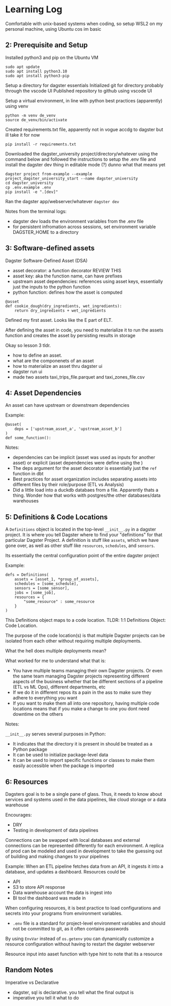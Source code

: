 # Learning Log

Comfortable with unix-based systems when coding, so setup WSL2 on my personal machine, using Ubuntu cos im basic


## 2: Prerequisite and Setup 
Installed python3 and pip on the Ubuntu VM

```
sudo apt update
sudo apt install python3.10
sudo apt install python3-pip
```

Setup a directory for dagster essentials
Initialized git for directory probably through the vscode UI
Published repository to github using vscode UI 


Setup a virtual environment, in line with python best practices (apparently) using venv

```
python -m venv de_venv
source de_venv/bin/activate
```

Created requirements.txt file, apparently not in vogue accdg to dagster but ill take it for now

```
pip install -r requirements.txt
```

Downloaded the dagster_university project/directory/whatever using the command below and followed the instructions to setup the .env file and install the dagster dev thing in editable mode (?) dunno what that means yet

```
dagster project from-example --example project_dagster_university_start --name dagster_university
cd dagster_university
cp .env.example .env
pip install -e ".[dev]"
```

Ran the dagster app/webserver/whatever `dagster dev`

Notes from the terminal logs:
- dagster dev loads the environment variables from the .env file
- for persistent infromation across sessions, set environment variable DAGSTER_HOME to a directory


## 3: Software-defined assets

Dagster Software-Defined Asset (DSA) 
- asset decorator: a function decorator REVIEW THIS
- asset key: aka the function name, can have prefixes 
- upstream asset dependencies: references using asset keys, essentially just the inputs to the python function
- python function: defines how the asset is computed

```
@asset
def cookie_dough(dry_ingredients, wet_ingredients):
    return dry_ingredients + wet_ingredients
```

Defined my first asset. Looks like the E part of ELT. 

After defining the asset in code, you need to materialize it to run the assets function and creates the asset by persisting results in storage

Okay so lesson 3 tldr. 
- how to define an asset.
- what are the componenets of an asset
- how to materialize an asset thru dagster ui
- dagster run ui
- made two assets taxi_trips_file.parquet and taxi_zones_file.csv

## 4: Asset Dependencies
An asset can have upstream or downstream dependencies

Example: 
```
@asset(
    deps = ['upstream_asset_a', 'upstream_asset_b']
)
def some_function():
```

Notes: 
- dependencies can be implicit (asset was used as inputs for another asset) or explicit (asset dependencies were define using the )
- The deps argument for the asset decorator is essentially just the `ref` function in dbt
- Best practices for asset organization includes separating assets into different files by their role/purpose (ETL vs Analysis)
- Did a little load into a duckdb databaes from a file. Apparently thats a thing. Wonder how that works with postgres/the other databases/data warehouses

## 5: Definitions & Code Locations

A `Definitions` object is located in the top-level `__init__.py` in a dagster project. It is where you tell Dagster where to find your "definitions" for that particular Dagster Project. A definition is stuff like `assets`, which we have gone over, as well as other stuff like `resources`, `schedules`, and `sensors`.

Its essentially the central configuration point of the entire dagster project

Example:

```
defs = Definitions(
    assets = [asset_1, *group_of_assets],
    schedules = [some_schedule],
    sensors = [some_sensor],
    jobs = [some_job],
    resources = {
        "some_resource" : some_resource
    }
)
```

This Definitions object maps to a code location. TLDR: 1:1 Definitions Object: Code Location. 

The purpose of the code location(s) is that multiple Dagster projects can be isolated from each other without requiring multiple deployments. 

What the hell does multiple deployments mean?

What worked for me to understand what that is: 
- You have multiple teams managing their own Dagster projects. Or even the same team managing Dagster projects representing different aspects of the business whether that be different sections of a pipeline (ETL vs ML Ops), different departments, etc
- If we do it in different repos its a pain in the ass to make sure they adhere to everything you want
- If you want to make them all into one repository, having multiple code locations means that if you make a change to one you dont need downtime on the others

Notes:

`__init__.py` serves several purposes in Python:
- It indicates that the directory it is present in should be treated as a Python package
- It can be used to initialize package-level data
- It can be used to import specific functions or classes to make them easily accessible when the package is imported

## 6: Resources

Dagsters goal is to be a single pane of glass. Thus, it needs to know about services and systems used in the data pipelines, like cloud storage or a data warehouse

Encourages: 
- DRY
- Testing in development of data pipelines

Connections can be swapped with local databases and external connections can be represented differently for each environment. A replica of prod can be modeled and used in development to take the guessing out of building and making changes to your pipelines

Example:
When an ETL pipeline fetches data from an API, it ingests it into a database, and updates a dashboard. Resources could be
- API
- S3 to store API response
- Data warehouse account the data is ingest into
- BI tool the dashboard was made in

When configuring resources, it is best practice to load configurations and secrets into your programs from environment variables. 
- `.env` file is a standard for project-level environment variables and should not be committed to git, as it often contains passwords

By using `EnvVar` instead of `os.getenv` you can dynamically customize a resource configuration without having to restart the dagster webserver

Resource input into aaset function with type hint to note that its a resource





## Random Notes

Imperative vs Declarative
- dagster, sql is declarative. you tell what the final output is
- imperative you tell it what to do